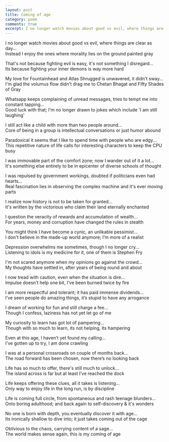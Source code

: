 ```yaml
---
layout: post
title: Coming of age
category: poem
comments: true
excerpt: I no longer watch movies about good vs evil, where things are clear as day...   
---
```


I no longer watch movies about good vs evil, where things are clear as day...  
Instead I enjoy the ones where morality lies on the ground painted gray

That's not because fighting evil is easy, it's not something I disregard...   
Its because fighting your inner demons is way more hard 

My love for Fountainhead and Atlas Shrugged is unwavered, it didn't sway...   
I'm glad the volumus flow didn't drag me to Chetan Bhagat and Fifty Shades of Gray 

Whatsapp keeps complaining of unread messages, tries to tempt me into constant tapping...   
Good luck with that; I'm no longer drawn to jokes which include 'I am still laughing' 

I still act like a child with more than two people around...   
Core of being in a group is intellectual conversations or just humor abound

Paradoxical it seems that I like to spend time with people who are edgy...   
This repetitive nature of life calls for interesting characters to keep the CPU busy 

I was immovable part of the comfort zone; now I wander out of it a lot...   
It's something else entirely to be in epicenter of diverse schools of thought 

I was repulsed by government workings, doubted if politicians even had hearts...   
Real fascination lies in observing the complex machine and it's ever moving parts 

I realize now history is not to be taken for granted...  
It's written by the victorious who claim their land eternally enchanted 

I question the veracity of rewards and accumulation of wealth...   
For years, money and corruption have changed the rules in stealth

You might think I have become a cynic, an unlikable pessimist...   
I don't believe in the made-up world anymore; I’m more of a realist 

Depression overwhelms me sometimes, though I no longer cry...   
Listening to idols is my medicine for it, one of them is Stephen Fry 

I'm not scared anymore when my opinions go against the crowd...   
My thoughts have settled in, after years of being round and about 

I now tread with caution, even when the situation is dire...  
Impulse doesn't help one bit, I've been burned twice by fire 

I am more respectful and tolerant; it has paid immense dividends...  
I’ve seen people do amazing things, it’s stupid to have any arrogance

I dream of working for fun and still charge a fee...  
Though I confess, laziness has not yet let go of me 

My curiosity to learn has got lot of pampering...  
Though with so much to learn, its not helping, its hampering

Even at this age, I haven’t yet found my calling...   
I've gotten up to try, I am done crawling 

I was at a personal crossroads on couple of months back...  
The road forward has been chosen, now there’s no looking back 

Life has so much to offer, there's still much to unlock...   
The island across is far but at least I’ve reached the dock 

Life keeps offering these clues, all it takes is listening...  
Only way to enjoy life in the long run, is by discipline 

Life is coming full circle, from spontaneous and rash teenage blunders...   
Onto boring adulthood; and back again to self-discovery & it's wonders

No one is born with depth, you eventually discover it with age...   
Its ironically shallow to dive into; it just takes coming out of the cage 

Oblivious to the chaos, carrying content of a sage...   
The world makes sense again, this is my coming of age

